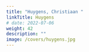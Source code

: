 ```yaml
---
title: "Huygens, Christiaan "
linkTitle: Huygens
# date: 2022-07-06
weight: 42
description: ""
image: /covers/huygens.jpg
---
```

